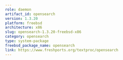 ```yaml
---
role: daemon
artifact_id: opensearch
version: 1.3.20
platform: freebsd
architecture: x86
slug: opensearch-1.3.20-freebsd-x86
category: opensearch
type: system-package
freebsd_package_name: opensearch
link: https://www.freshports.org/textproc/opensearch
---
```

